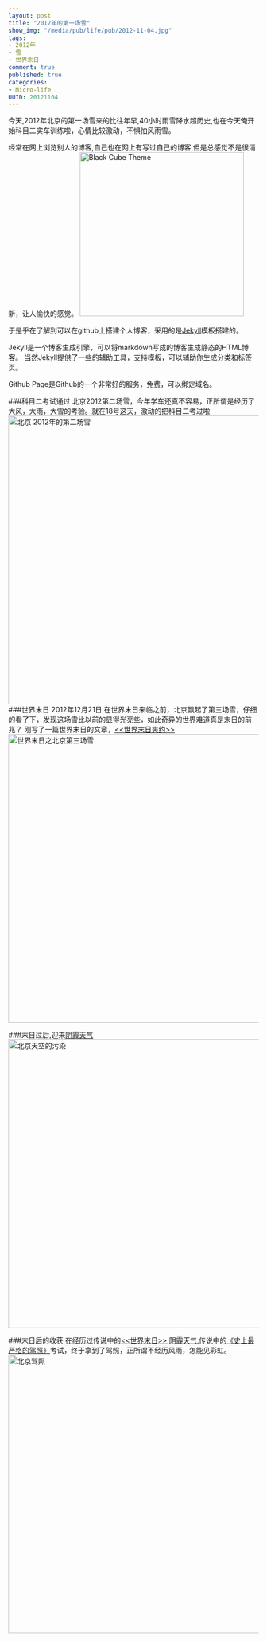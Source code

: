 ```yaml
---
layout: post
title: "2012年的第一场雪"
show_img: "/media/pub/life/pub/2012-11-04.jpg"
tags:
- 2012年
- 雪
- 世界末日
comment: true
published: true
categories:
- Micro-life
UUID: 20121104
---
```


今天,2012年北京的第一场雪来的比往年早,40小时雨雪降水超历史,也在今天俺开始科目二实车训练啦，心情比较激动，不惧怕风雨雪。

经常在网上浏览别人的博客,自己也在网上有写过自己的博客,但是总感觉不是很清新，让人愉快的感觉。
<a href="{{site.url}}/media/pub/life/pub/2012-11-04.jpg">
<img src="{{site.url}}/media/pub/life/pub/2012-11-04.jpg" alt="Black Cube Theme" class="img-right" width="330px" />
</a>

于是乎在了解到可以在github上搭建个人博客，采用的是[Jekyll](https://github.com/mojombo/jekyll)模板搭建的。

Jekyll是一个博客生成引擎，可以将markdown写成的博客生成静态的HTML博客。 当然Jekyll提供了一些的辅助工具，支持模板，可以辅助你生成分类和标签页。

Github Page是Github的一个非常好的服务，免费，可以绑定域名。

###科目二考试通过
北京2012第二场雪，今年学车还真不容易，正所谓是经历了大风，大雨，大雪的考验。就在18号这天，激动的把科目二考过啦
<a href="{{site.url}}/media/pub/life/pub/2012-12-16.jpg">
<img src="{{site.url}}/media/pub/life/pub/2012-12-16.jpg" alt="北京 2012年的第二场雪" width="580px" />
</a>
###世界末日 2012年12月21日
在世界末日来临之前，北京飘起了第三场雪，仔细的看了下，发现这场雪比以前的显得光亮些，如此奇异的世界难道真是末日的前兆？
刚写了一篇世界末日的文章，<a href="{{site.url}}/2012/12/21/shijiemori/"><<世界末日爽约>></a>
<a href="{{site.url}}/media/pub/life/pub/2012-12-20.jpg" alt="世界末日">
<img src="{{site.url}}/media/pub/life/pub/2012-12-20.jpg" alt="世界末日之北京第三场雪" width="580px" />
</a>

###末日过后,迎来<a href="{{site.url}}/2013/01/13/air-pollution-programs-do-you-know/">阴霾天气</a>
<a href="{{site.url}}/media/pub/life/pub/air-2013.jpg">
<img src="{{site.url}}/media/pub/life/pub/air-2013.jpg" alt="北京天空的污染"  width="580px" ></img>
</a>

###末日后的收获
在经历过传说中的<a href="{{site.url}}/2012/12/21/shijiemori/"><<世界末日>></a>,<a href="{{site.url}}/2013/01/13/air-pollution-programs-do-you-know/">阴霾天气</a>,传说中的<a href="http://news.baidu.com/ns?cl=2&rn=20&tn=news&word=%E5%8F%B2%E4%B8%8A%E6%9C%80%E4%B8%A5%E9%A9%BE%E8%80%83&ie=utf-8" target="_bank">《史上最严格的驾照》</a>考试，终于拿到了驾照，正所谓不经历风雨，怎能见彩虹。
<a href="{{site.url}}/media/pub/life/pub/my-driving-licenese.jpg">
<img src="{{site.url}}/media/pub/life/pub/my-driving-licenese.jpg" alt="北京驾照"  width="560px" ></img>
</a>





